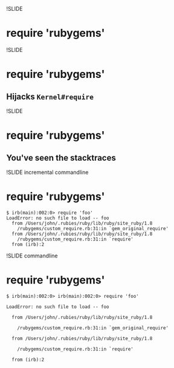!SLIDE
# require 'rubygems' #

!SLIDE
# require 'rubygems' #

## Hijacks `Kernel#require`


!SLIDE
# require 'rubygems' #

## You've seen the stacktraces


!SLIDE incremental commandline
# require 'rubygems' #

    $ irb(main):002:0> require 'foo'
    LoadError: no such file to load -- foo
      from /Users/john/.rubies/ruby/lib/ruby/site_ruby/1.8
        /rubygems/custom_require.rb:31:in `gem_original_require'
      from /Users/john/.rubies/ruby/lib/ruby/site_ruby/1.8
        /rubygems/custom_require.rb:31:in `require'
      from (irb):2

!SLIDE commandline
# require 'rubygems' #

<div>
  <pre><code class="command">$ irb(main):002:0> irb(main):002:0> require 'foo'</code></pre>
  <pre><code class="result">LoadError: no such file to load -- foo</code></pre>
  <pre><code class="result">  from /Users/john/.rubies/ruby/lib/ruby/site_ruby/1.8</code></pre>
  <div class="highlight"><pre><code class="result">    /rubygems/custom_require.rb:31:in `gem_original_require'</code></pre></div>
  <pre><code class="result">  from /Users/john/.rubies/ruby/lib/ruby/site_ruby/1.8</code></pre>
  <div class="highlight"><pre><code class="result">    /rubygems/custom_require.rb:31:in `require'</code></pre></div>
  <pre><code class="result">  from (irb):2</code></pre>
</div>

